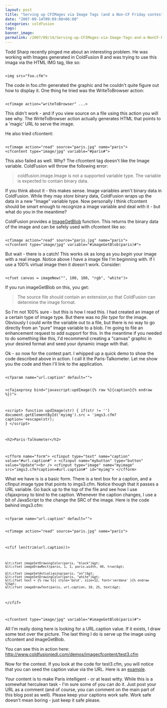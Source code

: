 ```yaml
---
layout: post
title: "Serving up CFIMages via Image Tags (and a Non-CF Friday contest!)"
date: "2007-09-14T09:09:00+06:00"
categories: coldfusion 
tags: 
banner_image: 
permalink: /2007/09/14/Serving-up-CFIMages-via-Image-Tags-and-a-NonCF-Friday-contest
---
```


Todd Sharp recently pinged me about an interesting problem. He was working with Images generated in ColdFusion 8 and was trying to use this imaga via the HTML IMG tag, like so:

<code>
&lt;img src="foo.cfm"&gt;
</code>

The code in foo.cfm generated the graphic and he couldn't quite figure out how to display it. One thing he tried was the WriteToBrowser action:

<code>
&lt;cfimage action="writeToBrowser" ...&gt;
</code>

This didn't work - and if you view source on a file using this action you will see why. The WriteToBrowser action actually generates HTML that points to a 'magic' URL to serve the image. 

He also tried cfcontent:

<code>
&lt;cfimage action="read" source="paris.jpg" name="paris"&gt;
&lt;cfcontent type="image/jpg" variable="#paris#"&gt;
</code>

This also failed as well. Why? The cfcontent tag doesn't like the Image variable. ColdFusion will throw the following error:

<blockquote>
coldfusion.image.Image is not a supported variable type. The variable is expected to contain binary data.
</blockquote>

If you think about it - this makes sense. Image variables aren't binary data in ColdFusion. While they may <i>store</i> binary data, ColdFusion wraps up the data in a new "Image" variable type. Now personally I think cfcontent should be smart enough to recognize a image variable and deal with it - but what do you in the meantime?

ColdFusion provides a <a href="http://www.cfquickdocs.com/cf8/?getDoc=ImageGetBlob">ImageGetBlob</a> function. This returns the binary data of the image and can be safely used with cfcontent like so:

<code>
&lt;cfimage action="read" source="paris.jpg" name="paris"&gt;
&lt;cfcontent type="image/jpg" variable="#imageGetBlob(paris)#"&gt;
</code>

But wait - there is a catch! This works ok as long as you <i>begin</i> your image with a real image. Notice above I have a image file I'm beginning with. If I use a 100% virtual image then it doesn't work. Consider:

<code>
&lt;cfset canvas = imageNew("", 100, 100, "rgb", "white")&gt;
</code>

If you run imageGetBlob on this, you get:

<blockquote>
The source file should contain an extension,so that ColdFusion can determine the image format.
</blockquote>

So I'm not 100% sure - but this is how I read this. I had created an image of a certain type of image type. But there was no <i>file type</i> for the image. Obviously I could write the variable out to a file, but there is no way to go directly from an "pure" Image variable to a blob. I'm going to file an enhancement request to add support for this. In the meantime if you needed to do something like this, I'd recommend creating a "canvas" graphic in your desired format and seed your dynamic image with that.

Ok - so now for the contest part. I whipped up a quick demo to show the code described above in action. I call it the Paris-Talkometer. Let me show you the code and then I'll link to the application. 

<code>
&lt;cfparam name="url.caption" default=""&gt;

&lt;cfajaxproxy bind="javascript:updImage({% raw %}{caption}{% endraw %})"&gt;

&lt;script&gt;
function updImage(str) {
	if(str != '') document.getElementById('myimg').src = 'imgs3.cfm?caption='+escape(str);
}
&lt;/script&gt;

&lt;h2&gt;Paris-Talkometer&lt;/h2&gt;

&lt;cfform name="form"&gt;
&lt;cfinput type="text" name="caption" value="#url.caption#" &gt; &lt;cfinput name="mybutton" type="button" value="Update"&gt;&lt;br /&gt;
&lt;cfinput type="image" name="myimage" src="imgs3.cfm?caption=#url.caption#" id="myimg"&gt;
&lt;/cfform&gt;
</code>

What we have is is a basic form. There is a text box for a caption, and a cfinput image type that points to imgs3.cfm. Notice though that it passes a URL variable. Go back up to the top of the file and see how I use cfajaxproxy to bind to the caption. Whenever the caption changes, I use a bit of JavaScript to the change the SRC of the image. Here is the code behind imgs3.cfm:

<code>
&lt;cfparam name="url.caption" default=""&gt;

&lt;cfimage action="read" source="paris.jpg" name="paris"&gt;

&lt;cfif len(trim(url.caption))&gt;

	&lt;cfset imageSetDrawingColor(paris, "black")&gt;
	&lt;cfset imageDrawRect(paris, 1, 1, paris.width, 40, true)&gt;
	
	&lt;cfset imageSetAntialiasing(paris, "on")&gt;
	&lt;cfset imageSetDrawingColor(paris, "white")&gt;
	&lt;cfset text = {% raw %}{ style='bold', size=12, font='verdana' }{% endraw %}&gt;
	&lt;cfset imageDrawText(paris, url.caption, 10, 25, text)&gt;

&lt;/cfif&gt;

&lt;cfcontent type="image/jpg" variable="#imageGetBlob(paris)#"&gt;
</code>

All I'm really doing here is looking for a URL.caption value. If it exists, I draw some text over the picture. The last thing I do is serve up the image using cfcontent and imageGetBlob. 

You can see this in action here: <br />
<a href="http://www.raymondcamden.com/demos/imagecfcontent/test3.cfm">http://www.coldfusionjedi.com/demos/imagecfcontent/test3.cfm</a>

Now for the contest. If you look at the code for test3.cfm, you will notice that you can seed the caption value via the URL. Here is an <a href="http://www.coldfusionjedi.com/demos/imagecfcontent/test3.cfm?caption=ColdFusion%20Rocks">example</a>.

Your content is to make Paris intelligent - or at least witty. While this is a somewhat herculean task - I'm sure some of you can do it. Just post your URL as a comment (and of course, you can comment on the main part of this blog post as well). Please keep your captions work safe. Work safe doesn't mean boring - just keep it safe please.